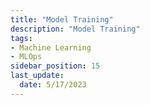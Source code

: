 ```yaml
---
title: "Model Training"
description: "Model Training"
tags: 
- Machine Learning
- MLOps
sidebar_position: 15
last_update:
  date: 5/17/2023
---
```

